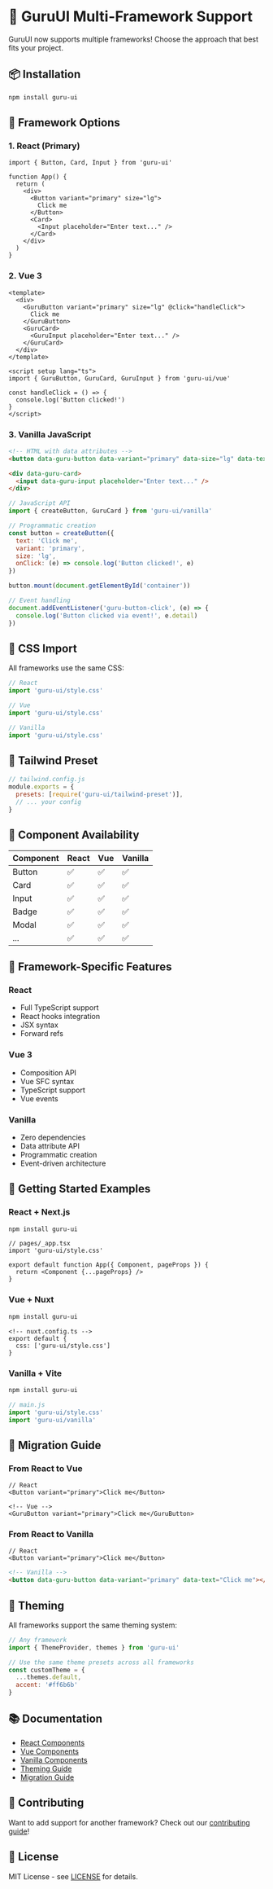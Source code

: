 # 🚀 GuruUI Multi-Framework Support

GuruUI now supports multiple frameworks! Choose the approach that best fits your project.

## 📦 Installation

```bash
npm install guru-ui
```

## 🎯 Framework Options

### 1. **React (Primary)**
```tsx
import { Button, Card, Input } from 'guru-ui'

function App() {
  return (
    <div>
      <Button variant="primary" size="lg">
        Click me
      </Button>
      <Card>
        <Input placeholder="Enter text..." />
      </Card>
    </div>
  )
}
```

### 2. **Vue 3**
```vue
<template>
  <div>
    <GuruButton variant="primary" size="lg" @click="handleClick">
      Click me
    </GuruButton>
    <GuruCard>
      <GuruInput placeholder="Enter text..." />
    </GuruCard>
  </div>
</template>

<script setup lang="ts">
import { GuruButton, GuruCard, GuruInput } from 'guru-ui/vue'

const handleClick = () => {
  console.log('Button clicked!')
}
</script>
```

### 3. **Vanilla JavaScript**
```html
<!-- HTML with data attributes -->
<button data-guru-button data-variant="primary" data-size="lg" data-text="Click me"></button>

<div data-guru-card>
  <input data-guru-input placeholder="Enter text..." />
</div>
```

```javascript
// JavaScript API
import { createButton, GuruCard } from 'guru-ui/vanilla'

// Programmatic creation
const button = createButton({
  text: 'Click me',
  variant: 'primary',
  size: 'lg',
  onClick: (e) => console.log('Button clicked!', e)
})

button.mount(document.getElementById('container'))

// Event handling
document.addEventListener('guru-button-click', (e) => {
  console.log('Button clicked via event!', e.detail)
})
```

## 🎨 CSS Import

All frameworks use the same CSS:

```javascript
// React
import 'guru-ui/style.css'

// Vue
import 'guru-ui/style.css'

// Vanilla
import 'guru-ui/style.css'
```

## 🔧 Tailwind Preset

```javascript
// tailwind.config.js
module.exports = {
  presets: [require('guru-ui/tailwind-preset')],
  // ... your config
}
```

## 📱 Component Availability

| Component | React | Vue | Vanilla |
|-----------|-------|-----|---------|
| Button    | ✅    | ✅  | ✅      |
| Card      | ✅    | ✅  | ✅      |
| Input     | ✅    | ✅  | ✅      |
| Badge     | ✅    | ✅  | ✅      |
| Modal     | ✅    | ✅  | ✅      |
| ...       | ✅    | ✅  | ✅      |

## 🎯 Framework-Specific Features

### **React**
- Full TypeScript support
- React hooks integration
- JSX syntax
- Forward refs

### **Vue 3**
- Composition API
- Vue SFC syntax
- TypeScript support
- Vue events

### **Vanilla**
- Zero dependencies
- Data attribute API
- Programmatic creation
- Event-driven architecture

## 🚀 Getting Started Examples

### **React + Next.js**
```bash
npm install guru-ui
```

```tsx
// pages/_app.tsx
import 'guru-ui/style.css'

export default function App({ Component, pageProps }) {
  return <Component {...pageProps} />
}
```

### **Vue + Nuxt**
```bash
npm install guru-ui
```

```vue
<!-- nuxt.config.ts -->
export default {
  css: ['guru-ui/style.css']
}
```

### **Vanilla + Vite**
```bash
npm install guru-ui
```

```javascript
// main.js
import 'guru-ui/style.css'
import 'guru-ui/vanilla'
```

## 🔄 Migration Guide

### **From React to Vue**
```tsx
// React
<Button variant="primary">Click me</Button>
```

```vue
<!-- Vue -->
<GuruButton variant="primary">Click me</GuruButton>
```

### **From React to Vanilla**
```tsx
// React
<Button variant="primary">Click me</Button>
```

```html
<!-- Vanilla -->
<button data-guru-button data-variant="primary" data-text="Click me"></button>
```

## 🎨 Theming

All frameworks support the same theming system:

```javascript
// Any framework
import { ThemeProvider, themes } from 'guru-ui'

// Use the same theme presets across all frameworks
const customTheme = {
  ...themes.default,
  accent: '#ff6b6b'
}
```

## 📚 Documentation

- [React Components](./docs/react.md)
- [Vue Components](./docs/vue.md)
- [Vanilla Components](./docs/vanilla.md)
- [Theming Guide](./docs/theming.md)
- [Migration Guide](./docs/migration.md)

## 🤝 Contributing

Want to add support for another framework? Check out our [contributing guide](./CONTRIBUTING.md)!

## 📄 License

MIT License - see [LICENSE](./LICENSE) for details.
